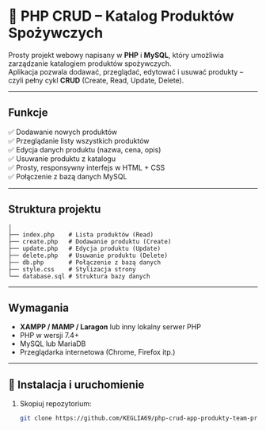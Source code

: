 # 🧺 PHP CRUD – Katalog Produktów Spożywczych

Prosty projekt webowy napisany w **PHP** i **MySQL**, który umożliwia zarządzanie katalogiem produktów spożywczych.  
Aplikacja pozwala dodawać, przeglądać, edytować i usuwać produkty – czyli pełny cykl **CRUD** (Create, Read, Update, Delete).

---

## Funkcje

✅ Dodawanie nowych produktów  
✅ Przeglądanie listy wszystkich produktów  
✅ Edycja danych produktu (nazwa, cena, opis)  
✅ Usuwanie produktu z katalogu  
✅ Prosty, responsywny interfejs w HTML + CSS  
✅ Połączenie z bazą danych MySQL

---

## Struktura projektu
```/php-crud-app-produkty-team-project
│
├── index.php    # Lista produktów (Read)
├── create.php   # Dodawanie produktu (Create)
├── update.php   # Edycja produktu (Update)
├── delete.php   # Usuwanie produktu (Delete)
├── db.php       # Połączenie z bazą danych
├── style.css    # Stylizacja strony
└── database.sql # Struktura bazy danych
```

---

## Wymagania

- **XAMPP / MAMP / Laragon** lub inny lokalny serwer PHP  
- PHP w wersji 7.4+  
- MySQL lub MariaDB  
- Przeglądarka internetowa (Chrome, Firefox itp.)

---

## 🧠 Instalacja i uruchomienie

1. Skopiuj repozytorium:
   ```bash
   git clone https://github.com/KEGLIA69/php-crud-app-produkty-team-project-.git
